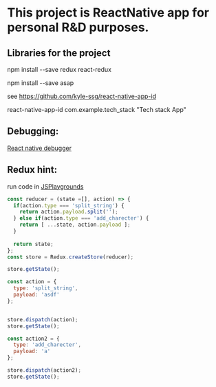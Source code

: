 # This project is ReactNative app for personal R&D purposes.

## Libraries for the project
npm install --save redux react-redux

npm install --save asap


see https://github.com/kyle-ssg/react-native-app-id

react-native-app-id com.example.tech_stack "Tech stack App"


## Debugging:
[React native debugger](https://facebook.github.io/react-native/docs/debugging)

## Redux hint:
run code in [JSPlaygrounds](https://stephengrider.github.io/JSPlaygrounds/)
```javascript
const reducer = (state =[], action) => {
  if(action.type === 'split_string') {
    return action.payload.split('');
  } else if(action.type === 'add_charecter') {
    return [ ...state, action.payload ];
  }
  
  return state;
};
const store = Redux.createStore(reducer);

store.getState();

const action = { 
  type: 'split_string', 
  payload: 'asdf' 
};


store.dispatch(action);
store.getState();

const action2 = {
  type: 'add_charecter',
  payload: 'a'
};

store.dispatch(action2);
store.getState();
```
